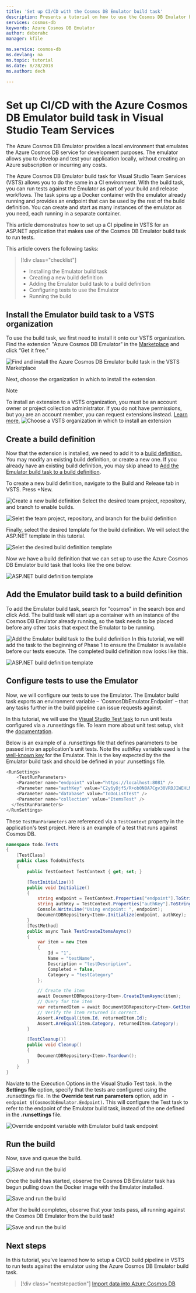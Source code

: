 ```yaml
---
title: 'Set up CI/CD with the Cosmos DB Emulator build task'
description: Presents a tutorial on how to use the Cosmos DB Emulator build task as part of a build and release workflow in Visual Studio Team Services (VSTS)
services: cosmos-db
keywords: Azure Cosmos DB Emulator
author: deborahc
manager: kfile

ms.service: cosmos-db
ms.devlang: na
ms.topic: tutorial
ms.date: 8/28/2018
ms.author: dech

---
```

# Set up CI/CD with the Azure Cosmos DB Emulator build task in Visual Studio Team Services

The Azure Cosmos DB Emulator provides a local environment that emulates the Azure Cosmos DB service for development purposes. The emulator allows you to develop and test your application locally, without creating an Azure subscription or incurring any costs. 

The Azure Cosmos DB Emulator build task for Visual Studio Team Services (VSTS) allows you to do the same in a CI environment. With the build task, you can run tests against the Emulator as part of your build and release workflows. The task spins up a Docker container with the emulator already running and provides an endpoint that can be used by the rest of the build definition. You can create and start as many instances of the emulator as you need, each running in a separate container. 

This article demonstrates how to set up a CI pipeline in VSTS for an ASP.NET application that makes use of the Cosmos DB Emulator build task to run tests. 

This article covers the following tasks:

> [!div class="checklist"]
> * Installing the Emulator build task
> * Creating a new build definition
> * Adding the Emulator build task to a build definition
> * Configuring tests to use the Emulator
> * Running the build


## Install the Emulator build task to a VSTS organization

To use the build task, we first need to install it onto our VSTS organization. Find the extension "Azure Cosmos DB Emulator" in the [Marketplace](https://marketplace.visualstudio.com/items?itemName=azure-cosmosdb.emulator-public-preview) and click “Get it free.”

![Find and install the Azure Cosmos DB Emulator build task in the VSTS Marketplace](./media/tutorial-setup-ci-cd/addExtension_1.png)

Next, choose the organization in which to install the extension. 

> [!NOTE]
> To install an extension to a VSTS organization, you must be an account owner or project collection administrator. If you do not have permissions, but you are an account member, you can request extensions instead. [Learn more.](https://docs.microsoft.com/vsts/marketplace/faq-extensions?view=vsts#install-request-assign-and-access-extensions) 
![Choose a VSTS organization in which to install an extension](./media/tutorial-setup-ci-cd/addExtension_2.png)

## Create a build definition

Now that the extension is installed, we need to add it to a [build definition.](https://docs.microsoft.com/vsts/pipelines/get-started-designer?view=vsts&tabs=new-nav) You may modify an existing build definition, or create a new one. If you already have an existing build definition, you may skip ahead to [Add the Emulator build task to a build definition](#addEmulatorBuildTaskToBuildDefinition).

To create a new build definition, navigate to the Build and Release tab in VSTS. Press +New. 

![Create a new build definition](./media/tutorial-setup-ci-cd/CreateNewBuildDef_1.png)
Select the desired team project, repository, and branch to enable builds. 

![Selet the team project, repository, and branch for the build definition ](./media/tutorial-setup-ci-cd/CreateNewBuildDef_2.png)

Finally, select the desired template for the build definition. We will select the ASP.NET template in this tutorial. 

![Selet the desired build definition template ](./media/tutorial-setup-ci-cd/CreateNewBuildDef_3.png)

Now we have a build definition that we can set up to use the Azure Cosmos DB Emulator build task that looks like the one below. 

![ASP.NET build definition template](./media/tutorial-setup-ci-cd/CreateNewBuildDef_4.png)

## <a name="addEmulatorBuildTaskToBuildDefinition"></a>Add the Emulator build task to a build definition

To add the Emulator build task, search for "cosmos" in the search box and click Add. The build task will start up a container with an instance of the Cosmos DB Emulator already running, so the task needs to be placed before any other tasks that expect the Emulator to be running.

![Add the Emulator build task to the build definition](./media/tutorial-setup-ci-cd/addExtension_3.png)
In this tutorial, we will add the task to the beginning of Phase 1 to ensure the Emulator is available before our tests execute.
The completed build definition now looks like this. 

![ASP.NET build definition template](./media/tutorial-setup-ci-cd/CreateNewBuildDef_5.png)

## Configure tests to use the Emulator
Now, we will configure our tests to use the Emulator. The Emulator build task exports an environment variable – ‘CosmosDbEmulator.Endpoint’ – that any tasks further in the build pipeline can issue requests against. 

In this tutorial, we will use the [Visual Studio Test task](https://github.com/Microsoft/vsts-tasks/blob/master/Tasks/VsTestV2/README.md) to run unit tests configured via a .runsettings file. To learn more about unit test setup, visit the [documentation](https://docs.microsoft.com/visualstudio/test/configure-unit-tests-by-using-a-dot-runsettings-file?view=vs-2017).

Below is an example of a .runsettings file that defines parameters to be passed into an application's unit tests. Note the authKey variable used is the [well-known key](https://docs.microsoft.com/azure/cosmos-db/local-emulator#authenticating-requests) for the Emulator. This is the key expected by the the Emulator build task and should be defined in your .runsettings file.

```csharp
<RunSettings>
    <TestRunParameters>
    <Parameter name="endpoint" value="https://localhost:8081" />
    <Parameter name="authKey" value="C2y6yDjf5/R+ob0N8A7Cgv30VRDJIWEHLM+4QDU5DE2nQ9nDuVTqobD4b8mGGyPMbIZnqyMsEcaGQy67XIw/Jw==" />
    <Parameter name="database" value="ToDoListTest" />
    <Parameter name="collection" value="ItemsTest" />
  </TestRunParameters>
</RunSettings>
```
These `TestRunParameters` are referenced via a `TestContext` property in the application's test project. Here is an example of a test that runs against Cosmos DB. 

```csharp
namespace todo.Tests
{
    [TestClass]
    public class TodoUnitTests
    {
        public TestContext TestContext { get; set; }

        [TestInitialize()]
        public void Initialize()
        {
            string endpoint = TestContext.Properties["endpoint"].ToString();
            string authKey = TestContext.Properties["authKey"].ToString();
            Console.WriteLine("Using endpoint: ", endpoint);
            DocumentDBRepository<Item>.Initialize(endpoint, authKey);
        }
        [TestMethod]
        public async Task TestCreateItemsAsync()
        {
            var item = new Item
            {
                Id = "1",
                Name = "testName",
                Description = "testDescription",
                Completed = false,
                Category = "testCategory"
            };

            // Create the item
            await DocumentDBRepository<Item>.CreateItemAsync(item);
            // Query for the item
            var returnedItem = await DocumentDBRepository<Item>.GetItemAsync(item.Id, item.Category);
            // Verify the item returned is correct.
            Assert.AreEqual(item.Id, returnedItem.Id);
            Assert.AreEqual(item.Category, returnedItem.Category);
        }

        [TestCleanup()]
        public void Cleanup()
        {
            DocumentDBRepository<Item>.Teardown();
        }
    }
}
```

Naviate to the Execution Options in the Visual Studio Test task. In the **Settings file** option,  specify that the tests are configured using the .runsettings file. In the **Override test run parameters** option, add in ` -endpoint $(CosmosDbEmulator.Endpoint)`. This will configure the Test task to refer to the endpoint of the Emulator build task, instead of the one defined in the **.runsettings** file.  

![Override endpoint variable with Emulator build task endpoint](./media/tutorial-setup-ci-cd/addExtension_5.png)

## Run the build
Now, save and queue the build. 

![Save and run the build](./media/tutorial-setup-ci-cd/runBuild_1.png)

Once the build has started, observe the Cosmos DB Emulator task has begun pulling down the Docker image with the Emulator installed. 

![Save and run the build](./media/tutorial-setup-ci-cd/runBuild_4.png)

After the build completes, observe that your tests pass, all running against the Cosmos DB Emulator from the build task!

![Save and run the build](./media/tutorial-setup-ci-cd/buildComplete_1.png)

## Next steps

In this tutorial, you've learned how to setup a CI/CD build pipeline in VSTS to run tests against the emulator using the Azure Cosmos DB Emulator build task. 

> [!div class="nextstepaction"]
> [Import data into Azure Cosmos DB](import-data.md)


